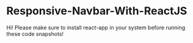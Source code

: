# Responsive-Navbar-With-ReactJS
 Hi! Please make sure to install react-app in your system before running these code snapshots!
